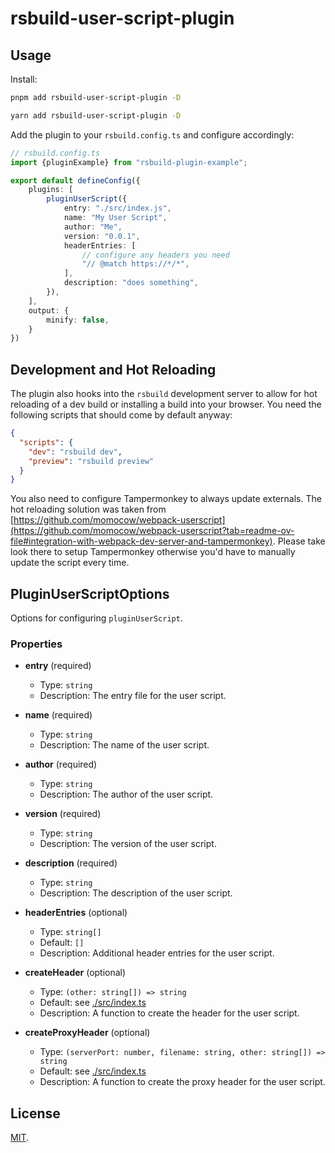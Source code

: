 # rsbuild-user-script-plugin

## Usage

Install:

```bash
pnpm add rsbuild-user-script-plugin -D

yarn add rsbuild-user-script-plugin -D
```

Add the plugin to your `rsbuild.config.ts` and configure accordingly:

```ts
// rsbuild.config.ts
import {pluginExample} from "rsbuild-plugin-example";

export default defineConfig({
    plugins: [
        pluginUserScript({
            entry: "./src/index.js",
            name: "My User Script",
            author: "Me",
            version: "0.0.1",
            headerEntries: [
                // configure any headers you need
                "// @match https://*/*",
            ],
            description: "does something",
        }),
    ],
    output: {
        minify: false,
    }
})
```

## Development and Hot Reloading

The plugin also hooks into the `rsbuild` development server to allow for hot reloading of a dev build
or installing a build into your browser.
You need the following scripts that should come by default anyway:

```json
{
  "scripts": {
    "dev": "rsbuild dev",
    "preview": "rsbuild preview"
  }
}
```

You also need to configure Tampermonkey to always update externals. The hot reloading solution was taken
from [https://github.com/momocow/webpack-userscript](https://github.com/momocow/webpack-userscript?tab=readme-ov-file#integration-with-webpack-dev-server-and-tampermonkey).
Please take look there to setup Tampermonkey otherwise you'd have to manually update the script every time.

## PluginUserScriptOptions

Options for configuring `pluginUserScript`.

### Properties

- **entry** (required)
    - Type: `string`
    - Description: The entry file for the user script.

- **name** (required)
    - Type: `string`
    - Description: The name of the user script.

- **author** (required)
    - Type: `string`
    - Description: The author of the user script.

- **version** (required)
    - Type: `string`
    - Description: The version of the user script.

- **description** (required)
    - Type: `string`
    - Description: The description of the user script.

- **headerEntries** (optional)
    - Type: `string[]`
    - Default: `[]`
    - Description: Additional header entries for the user script.

- **createHeader** (optional)
    - Type: `(other: string[]) => string`
    - Default: see [./src/index.ts](./src/index.ts)
    - Description: A function to create the header for the user script.

- **createProxyHeader** (optional)
    - Type: `(serverPort: number, filename: string, other: string[]) => string`
    - Default: see [./src/index.ts](./src/index.ts)
    - Description: A function to create the proxy header for the user script.

## License

[MIT](./LICENSE).
